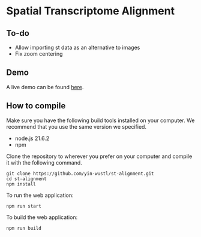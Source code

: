 # Spatial Transcriptome Alignment

## To-do
- Allow importing st data as an alternative to images
- Fix zoom centering

## Demo

A live demo can be found [here](https://demo.canadasucks.us/). 

## How to compile

Make sure you have the following build tools installed on your computer. We recommend that you use the same version we specified. 

- node.js 21.6.2
- npm 

Clone the repository to wherever you prefer on your computer and compile it with the following command. 

```
git clone https://github.com/yin-wustl/st-alignment.git
cd st-alignment
npm install
```

To run the web application: 

```
npm run start
```

To build the web application: 

```
npm run build
```
